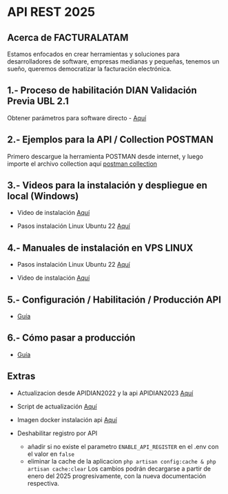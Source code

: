 # **API REST 2025**

## Acerca de FACTURALATAM

Estamos enfocados en crear herramientas y soluciones para desarrolladores de software, empresas medianas y pequeñas, tenemos un sueño, queremos democratizar la facturación electrónica.

## 1.- Proceso de habilitación DIAN Validación Previa UBL 2.1

Obtener parámetros para software directo - [Aquí](https://www.youtube.com/watch?v=csTmbd1Ere8)


## 2.- Ejemplos para la API / Collection POSTMAN

 Primero descargue la herramienta POSTMAN desde internet, y luego importe el archivo collection aquí [postman collection](https://gitlab.buho.la/facturalatam/co-apidian2025/-/blob/master/ApiDianV2.1.postman_collection.json?ref_type=heads "Clic") 


## 3.- Videos para la instalación y despliegue en local (Windows)

* Video de instalación [Aquí](https://www.youtube.com/watch?v=9Ds2DR3QLGY)

* Pasos instalación Linux Ubuntu 22 [Aquí](https://gitlab.buho.la/facturalatam/co-apidian2025/-/blob/master/Comandos%20Instalacion%20API%202024%20Windows.txt?ref_type=heads)

## 4.- Manuales de instalación en VPS LINUX

* Pasos instalación Linux Ubuntu 22 [Aquí](https://gitlab.buho.la/facturalatam/co-apidian2024/-/blob/master/Comandos%20Instalacion%20API%202024%20Linux%20Ubuntu%2020.txt?ref_type=heads)

* Video de instalación [Aquí](https://www.youtube.com/watch?v=rEgrHADjsCY)


## 5.- Configuración / Habilitación / Producción API
* [Guía](https://www.youtube.com/watch?v=TSF2nHN4W1I)


## 6.- Cómo pasar a producción
* [Guía](https://www.youtube.com/watch?v=gBtd4XqwWtg)


## Extras
* Actualizacion desde APIDIAN2022 y la api APIDIAN2023 [Aquí](https://www.youtube.com/watch?v=6lwLKQCYvNY)

* Script de actualización
[Aquí](https://gitlab.buho.la/facturalatam/co-apidian2024/-/blob/master/Proceso%20de%20actualizacion%20APIDIAN.txt?ref_type=heads)

* Imagen docker instalación api
[Aquí](https://gitlab.buho.la/facturalatam/co-apidian2024/-/blob/master/api_docker.zip?ref_type=heads)

* Deshabilitar registro por API
  * añadir si no existe el parametro `ENABLE_API_REGISTER` en el .env con el valor en `false`
  * eliminar la cache de la aplicacion `php artisan config:cache & php artisan cache:clear`
Los cambios podrán decargarse a partir de enero del 2025 progresivamente, con la nueva documentación respectiva.


